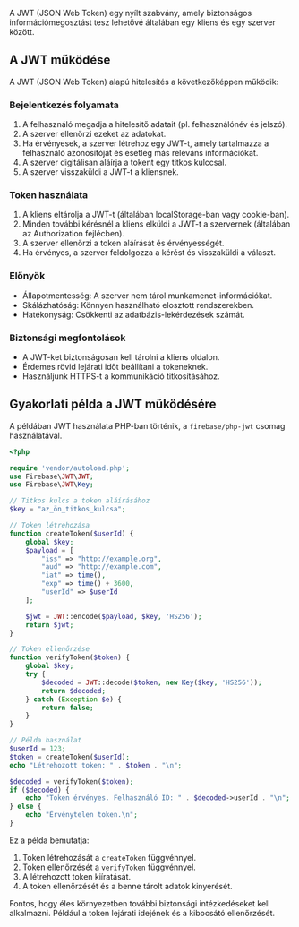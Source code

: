 A JWT (JSON Web Token) egy nyílt szabvány, amely biztonságos információmegosztást tesz lehetővé általában egy kliens és egy szerver között.
## A JWT működése

A JWT (JSON Web Token) alapú hitelesítés a következőképpen működik:
### Bejelentkezés folyamata

1. A felhasználó megadja a hitelesítő adatait (pl. felhasználónév és jelszó).
2. A szerver ellenőrzi ezeket az adatokat.
3. Ha érvényesek, a szerver létrehoz egy JWT-t, amely tartalmazza a felhasználó azonosítóját és esetleg más releváns információkat.
4. A szerver digitálisan aláírja a tokent egy titkos kulccsal.
5. A szerver visszaküldi a JWT-t a kliensnek.
### Token használata

1. A kliens eltárolja a JWT-t (általában localStorage-ban vagy cookie-ban).
2. Minden további kérésnél a kliens elküldi a JWT-t a szervernek (általában az Authorization fejlécben).
3. A szerver ellenőrzi a token aláírását és érvényességét.
4. Ha érvényes, a szerver feldolgozza a kérést és visszaküldi a választ.
### Előnyök

- Állapotmentesség: A szerver nem tárol munkamenet-információkat.
- Skálázhatóság: Könnyen használható elosztott rendszerekben.
- Hatékonyság: Csökkenti az adatbázis-lekérdezések számát.
### Biztonsági megfontolások

- A JWT-ket biztonságosan kell tárolni a kliens oldalon.
- Érdemes rövid lejárati időt beállítani a tokeneknek.
- Használjunk HTTPS-t a kommunikáció titkosításához.

## Gyakorlati példa a JWT működésére

A példában JWT használata PHP-ban történik, a `firebase/php-jwt` csomag használatával.

```php
<?php

require 'vendor/autoload.php';
use Firebase\JWT\JWT;
use Firebase\JWT\Key;

// Titkos kulcs a token aláírásához
$key = "az_ön_titkos_kulcsa";

// Token létrehozása
function createToken($userId) {
    global $key;
    $payload = [
        "iss" => "http://example.org",
        "aud" => "http://example.com",
        "iat" => time(),
        "exp" => time() + 3600,
        "userId" => $userId
    ];

    $jwt = JWT::encode($payload, $key, 'HS256');
    return $jwt;
}

// Token ellenőrzése
function verifyToken($token) {
    global $key;
    try {
        $decoded = JWT::decode($token, new Key($key, 'HS256'));
        return $decoded;
    } catch (Exception $e) {
        return false;
    }
}

// Példa használat
$userId = 123;
$token = createToken($userId);
echo "Létrehozott token: " . $token . "\n";

$decoded = verifyToken($token);
if ($decoded) {
    echo "Token érvényes. Felhasználó ID: " . $decoded->userId . "\n";
} else {
    echo "Érvénytelen token.\n";
}
```

Ez a példa bemutatja:

1. Token létrehozását a `createToken` függvénnyel.
2. Token ellenőrzését a `verifyToken` függvénnyel.
3. A létrehozott token kiíratását.
4. A token ellenőrzését és a benne tárolt adatok kinyerését.

Fontos, hogy éles környezetben további biztonsági intézkedéseket kell alkalmazni. Például a token lejárati idejének és a kibocsátó ellenőrzését.